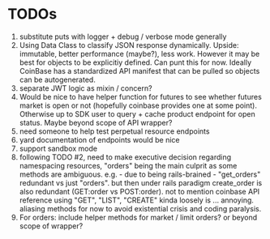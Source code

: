 # TODOs

1. substitute puts with logger + debug / verbose mode generally
2. Using Data Class to classify JSON response dynamically. Upside: immutable, better performance (maybe?), less work. However it may be best for objects to be explicitiy defined. Can punt this for now. Ideally CoinBase has a standardized API manifest that can be pulled so objects can be autogenerated.
3. separate JWT logic as mixin / concern?
4. Would be nice to have helper function for futures to see whether futures market is open or not (hopefully coinbase provides one at some point). Otherwise up to SDK user to query + cache product endpoint for open status. Maybe beyond scope of API wrapper?
5. need someone to help test perpetual resource endpoints
6. yard documentation of endpoints would be nice
7. support sandbox mode
8. following TODO #2, need to make executive decision regarding namespacing resources, "orders" being the main culprit as some methods are ambiguous. e.g. - due to being rails-brained - "get_orders" redundant vs just "orders". but then under rails paradigm create_order is also redundant (GET:order vs POST:order). not to mention coinbase API reference using "GET", "LIST", "CREATE" kinda loosely is ... annoying. aliasing methods for now to avoid existential crisis and coding paralysis.
9. For orders: include helper methods for market / limit orders? or beyond scope of wrapper?
